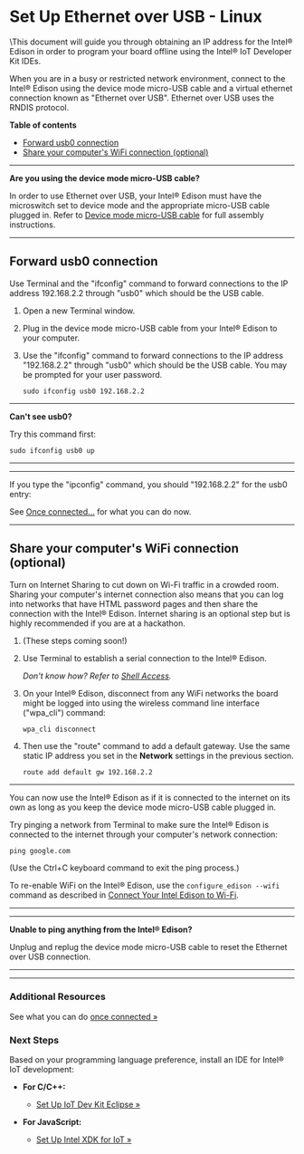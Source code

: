 # Set Up Ethernet over USB - Linux

\This document will guide you through obtaining an IP address for the Intel® Edison in order to program your board offline using the Intel® IoT Developer Kit IDEs.

When you are in a busy or restricted network environment, connect to the Intel® Edison using the device mode micro-USB cable and a virtual ethernet connection known as "Ethernet over USB". Ethernet over USB uses the RNDIS protocol.


**Table of contents**

* [Forward usb0 connection](#forward-usb0-connection)
* [Share your computer's WiFi connection (optional)](#share-your-computers-wifi-connection-optional)


---

**Are you using the device mode micro-USB cable?**

In order to use Ethernet over USB, your Intel® Edison must have the microswitch set to device mode and the appropriate micro-USB cable plugged in. Refer to [Device mode micro-USB cable](../assembly/arduino_expansion_board/details-device_mode_cable.md) for full assembly instructions.

---

## Forward usb0 connection

Use Terminal and the "ifconfig" command to forward connections to the IP address 192.168.2.2 through "usb0" which should be the USB cable.

1. Open a new Terminal window.

2. Plug in the device mode micro-USB cable from your Intel® Edison to your computer.

3. Use the "ifconfig" command to forward connections to the IP address "192.168.2.2" through "usb0" which should be the USB cable. You may be prompted for your user password.

	```
	sudo ifconfig usb0 192.168.2.2
	```

---

**Can't see usb0?**

Try this command first: 

```
sudo ifconfig usb0 up
```

---

---

If you type the "ipconfig" command, you should "192.168.2.2" for the usb0 entry:

See [Once connected...](once_connected.md) for what you can do now.

---


## Share your computer's WiFi connection (optional)

Turn on Internet Sharing to cut down on Wi-Fi traffic in a crowded room. Sharing your computer's internet connection also means that you can log into networks that have HTML password pages and then share the connection with the Intel® Edison.
Internet sharing is an optional step but is highly recommended if you are at a hackathon.

1. (These steps coming soon!)

2. Use Terminal to establish a serial connection to the Intel® Edison.

	_Don't know how? Refer to [Shell Access](../shell_access/linux/serial_connection.md)._

3. On your Intel® Edison, disconnect from any WiFi networks the board might be logged into using the wireless command line interface ("wpa_cli") command:

	```
	wpa_cli disconnect
	```

4. Then use the "route" command to add a default gateway. Use the same static IP address you set in the **Network** settings in the previous section.

	```
	route add default gw 192.168.2.2
	```

---

You can now use the Intel® Edison as if it is connected to the internet on its own as long as you keep the device mode micro-USB cable plugged in.

Try pinging a network from Terminal to make sure the Intel® Edison is connected to the internet through your computer's network connection:

```
ping google.com
```

(Use the Ctrl+C keyboard command to exit the ping process.)

To re-enable WiFi on the Intel® Edison, use the `configure_edison --wifi` command as described in [Connect Your Intel Edison to Wi-Fi](../connect_to_wifi/connect.md).

---

---

**Unable to ping anything from the Intel® Edison?**

Unplug and replug the device mode micro-USB cable to reset the Ethernet over USB connection.

---


---

### Additional Resources

See what you can do [once connected »](once_connected.md)


### Next Steps

Based on your programming language preference, install an IDE for Intel® IoT development:

* **For C/C++:**
  * [Set Up IoT Dev Kit Eclipse »](../set_up_eclipse/setup.md)

* **For JavaScript:**
  * [Set Up Intel XDK for IoT »](../set_up_xdk/setup.md)



